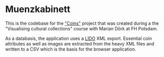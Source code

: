 # Muenzkabinett

This is the codebase for the ["Coins"](https://uclab.fh-potsdam.de/coins/) project that was created during a the "Visualising cultural collections" course with Marian Dörk at FH Potsdam. 

As a databasis, the application uses a [LIDO](http://network.icom.museum/cidoc/working-groups/lido/what-is-lido/) XML export. Essential coin attributes as well as images are extracted from the heavy XML files and written to a CSV which is the basis for the browser application.
